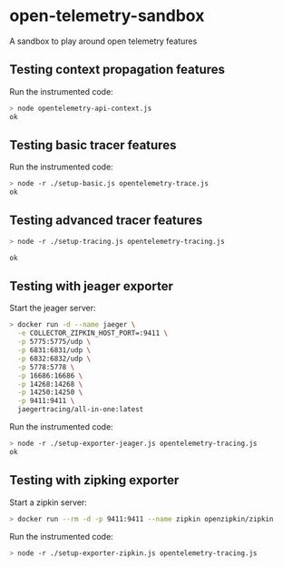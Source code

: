 # open-telemetry-sandbox
A sandbox to play around open telemetry features

## Testing context propagation features

Run the instrumented code:

```bash
> node opentelemetry-api-context.js
ok
```

## Testing basic tracer features

Run the instrumented code:

```bash
> node -r ./setup-basic.js opentelemetry-trace.js
ok
```

## Testing advanced tracer features

```bash
> node -r ./setup-tracing.js opentelemetry-tracing.js

ok
```

## Testing with jeager exporter

Start the jeager server:

```bash
> docker run -d --name jaeger \
  -e COLLECTOR_ZIPKIN_HOST_PORT=:9411 \
  -p 5775:5775/udp \
  -p 6831:6831/udp \
  -p 6832:6832/udp \
  -p 5778:5778 \
  -p 16686:16686 \
  -p 14268:14268 \
  -p 14250:14250 \
  -p 9411:9411 \
  jaegertracing/all-in-one:latest
```

Run the instrumented code:

```bash
> node -r ./setup-exporter-jeager.js opentelemetry-tracing.js
ok
```

## Testing with zipking exporter

Start a zipkin server:

```bash
> docker run --rm -d -p 9411:9411 --name zipkin openzipkin/zipkin
```

Run the instrumented code:

```bash
> node -r ./setup-exporter-zipkin.js opentelemetry-tracing.js
```